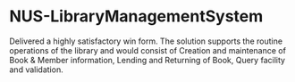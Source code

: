 # NUS-LibraryManagementSystem
Delivered a highly satisfactory win form. The solution supports the routine operations of the library and would consist of Creation and maintenance of Book &amp; Member information, Lending and Returning of Book, Query facility and validation.
